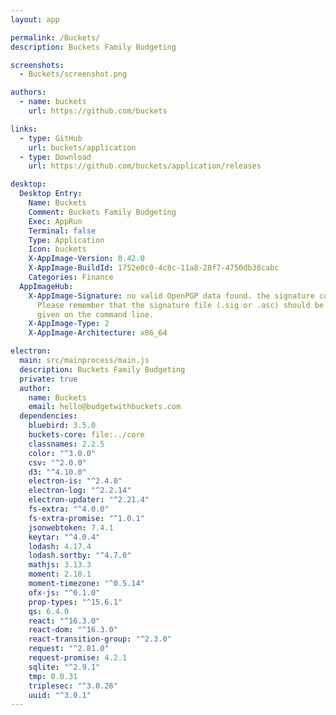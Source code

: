 ```yaml
---
layout: app

permalink: /Buckets/
description: Buckets Family Budgeting

screenshots:
  - Buckets/screenshot.png

authors:
  - name: buckets
    url: https://github.com/buckets

links:
  - type: GitHub
    url: buckets/application
  - type: Download
    url: https://github.com/buckets/application/releases

desktop:
  Desktop Entry:
    Name: Buckets
    Comment: Buckets Family Budgeting
    Exec: AppRun
    Terminal: false
    Type: Application
    Icon: buckets
    X-AppImage-Version: 0.42.0
    X-AppImage-BuildId: 1752e0c0-4c8c-11a8-28f7-4750db38cabc
    Categories: Finance
  AppImageHub:
    X-AppImage-Signature: no valid OpenPGP data found. the signature could not be verified.
      Please remember that the signature file (.sig or .asc) should be the first file
      given on the command line.
    X-AppImage-Type: 2
    X-AppImage-Architecture: x86_64

electron:
  main: src/mainprocess/main.js
  description: Buckets Family Budgeting
  private: true
  author:
    name: Buckets
    email: hello@budgetwithbuckets.com
  dependencies:
    bluebird: 3.5.0
    buckets-core: file:../core
    classnames: 2.2.5
    color: "^3.0.0"
    csv: "^2.0.0"
    d3: "^4.10.0"
    electron-is: "^2.4.0"
    electron-log: "^2.2.14"
    electron-updater: "^2.21.4"
    fs-extra: "^4.0.0"
    fs-extra-promise: "^1.0.1"
    jsonwebtoken: 7.4.1
    keytar: "^4.0.4"
    lodash: 4.17.4
    lodash.sortby: "^4.7.0"
    mathjs: 3.13.3
    moment: 2.18.1
    moment-timezone: "^0.5.14"
    ofx-js: "^0.1.0"
    prop-types: "^15.6.1"
    qs: 6.4.0
    react: "^16.3.0"
    react-dom: "^16.3.0"
    react-transition-group: "^2.3.0"
    request: "^2.81.0"
    request-promise: 4.2.1
    sqlite: "^2.9.1"
    tmp: 0.0.31
    triplesec: "^3.0.26"
    uuid: "^3.0.1"
---
```

